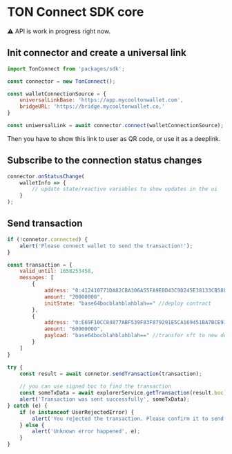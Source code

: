 # TON Connect SDK core

⚠️ API is work in progress right now.

## Init connector and create a universal link

```js
import TonConnect from 'packages/sdk';

const connector = new TonConnect();

const walletConnectionSource = {
    universalLinkBase: 'https://app.mycooltonwallet.com',
    bridgeURL: 'https://bridge.mycooltonwallet.co,'
}

const uniwersalLink = await connector.connect(walletConnectionSource);
```

Then you have to show this link to user as QR code, or use it as a deeplink.


## Subscribe to the connection status changes
```js
connector.onStatusChange(
    walletInfo => {
        // update state/reactive variables to show updates in the ui
    } 
);
```

## Send transaction
```js
if (!connetor.connected) {
    alert('Please connect wallet to send the transaction!');
}

const transaction = {
    valid_until: 1658253458,
    messages: [
        {
            address: "0:412410771DA82CBA306A55FA9E0D43C9D245E38133CB58F1457DFB8D5CD8892F",
            amount: "20000000",
            initState: "base64bocblahblahblah==" //deploy contract
        },
        {
            address: "0:E69F10CC84877ABF539F83F879291E5CA169451BA7BCE91A37A5CED3AB8080D3",
            amount: "60000000",
            payload: "base64bocblahblahblah==" //transfer nft to new deployed account 0:412410771DA82CBA306A55FA9E0D43C9D245E38133CB58F1457DFB8D5CD8892F
        }
    ]
}

try {
    const result = await connetor.sendTransaction(transaction);
    
    // you can use signed boc to find the transaction 
    const someTxData = await explorerService.getTransaction(result.boc);
    alert('Transaction was sent successfully', someTxData);
} catch (e) {
    if (e instanceof UserRejectedError) {
        alert('You rejected the transaction. Please confirm it to send to the blockchain');
    } else {
        alert('Unknown error happened', e);
    }
}
```
